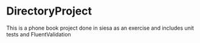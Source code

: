 # DirectoryProject
This is a phone book project done in siesa as an exercise and includes unit tests and FluentValidation
